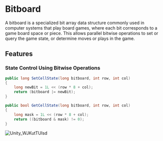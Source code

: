 # Bitboard
A bitboard is a specialized bit array data structure commonly used in computer systems that play board games, where each bit corresponds to a game board space or piece. This allows parallel bitwise operations to set or query the game state, or determine moves or plays in the game.

## Features
### State Control Using Bitwise Operations

```csharp
public long SetCellState(long bitboard, int row, int col)
{
    long newBit = 1L << (row * 8 + col);
    return (bitboard |= newBit);
}

```

```csharp
public bool GetCellState(long bitboard, int row, int col)
{
    long mask = 1L << (row * 8 + col);
    return ((bitboard & mask) != 0);
}
```

![Unity_WJKutTUlsd](https://github.com/oguzhandelibas/Bitboard/assets/64430254/c4870a19-0c35-4d1f-a36d-730ee87e3a89)
